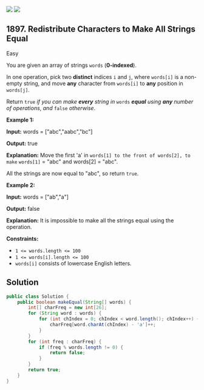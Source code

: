 [![](https://img.shields.io/github/stars/javadev/LeetCode-in-Java?label=Stars&style=flat-square)](https://github.com/javadev/LeetCode-in-Java)
[![](https://img.shields.io/github/forks/javadev/LeetCode-in-Java?label=Fork%20me%20on%20GitHub%20&style=flat-square)](https://github.com/javadev/LeetCode-in-Java/fork)

## 1897\. Redistribute Characters to Make All Strings Equal

Easy

You are given an array of strings `words` (**0-indexed**).

In one operation, pick two **distinct** indices `i` and `j`, where `words[i]` is a non-empty string, and move **any** character from `words[i]` to **any** position in `words[j]`.

Return `true` _if you can make **every** string in_ `words` _**equal** using **any** number of operations_, _and_ `false` _otherwise_.

**Example 1:**

**Input:** words = ["abc","aabc","bc"]

**Output:** true

**Explanation:** Move the first 'a' in `words[1] to the front of words[2], to make` `words[1]` = "abc" and words[2] = "abc".

All the strings are now equal to "abc", so return `true`.

**Example 2:**

**Input:** words = ["ab","a"]

**Output:** false

**Explanation:** It is impossible to make all the strings equal using the operation.

**Constraints:**

*   `1 <= words.length <= 100`
*   `1 <= words[i].length <= 100`
*   `words[i]` consists of lowercase English letters.

## Solution

```java
public class Solution {
    public boolean makeEqual(String[] words) {
        int[] charFreq = new int[26];
        for (String word : words) {
            for (int chIndex = 0; chIndex < word.length(); chIndex++) {
                charFreq[word.charAt(chIndex) - 'a']++;
            }
        }
        for (int freq : charFreq) {
            if (freq % words.length != 0) {
                return false;
            }
        }
        return true;
    }
}
```
